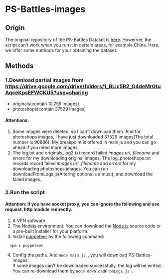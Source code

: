 # PS-Battles-images
## Origin
The original repository of the PS-Battles Dataset is [here](https://github.com/dbisUnibas/PS-Battles). Howerver, the script can't work when you run it in certain areas, for example China. Here, we offer some methods for your obtaining the dataset.
## Methods
### 1.Download partial images from https://drive.google.com/drive/folders/1_BLic5R2_G4deMrGtuAqceKpsEFWCKU5?usp=sharing
+ originals(contain 10,759 images)
+ photoshops(contain 37529 images) 
#### Attentions:
1. Some images were deleted, so I can't download them. And for photoshops images, I have just downloaded 37529 images(The total number is 90886). My breakpoint is offered in main.js and you can go ahead if you need more images.
2. The log.txt and originals_log2.txt record failed *images url*, *filename* and *errors* for my downloading original images. The log_photoshops.txt records record failed *images url*, *filename* and *errors* for my downloading photoshops images. You can run downloadFromLogs.js(Altering options is a must), and download the failed images.


### 2.Run the script
#### Attention: If you have socket proxy, you can ignore the following and use request, http module redirectly.
1. A VPN software.
2. The Nodejs environment. You can download the [Node.js](https://nodejs.org/en) source code or a pre-built installer for your platform.
3. Install [puppeteer](https://github.com/puppeteer/puppeteer) by the following command:
```
  npm i puppeteer
```
4. Config the paths. And ```node main.js ```, you will download PS-Battles-images. <br/>
If some images can't be downloaded successfully, the log will be writed. You can re-download them by ```node downloadFromLogs.js ```.
